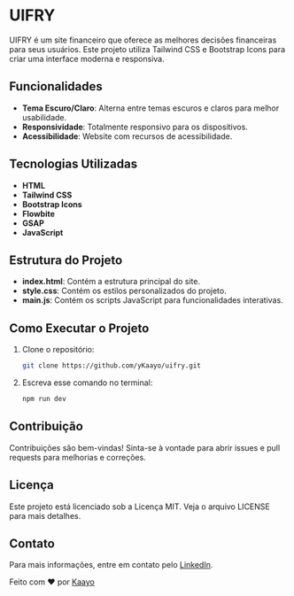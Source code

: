 # UIFRY

UIFRY é um site financeiro que oferece as melhores decisões financeiras para seus usuários. Este projeto utiliza Tailwind CSS e Bootstrap Icons para criar uma interface moderna e responsiva.

## Funcionalidades

- **Tema Escuro/Claro**: Alterna entre temas escuros e claros para melhor usabilidade.
- **Responsividade**: Totalmente responsivo para os dispositivos.
- **Acessibilidade**: Website com recursos de acessibilidade.

## Tecnologias Utilizadas

- **HTML**
- **Tailwind CSS**
- **Bootstrap Icons**
- **Flowbite**
- **GSAP**
- **JavaScript**

## Estrutura do Projeto

- **index.html**: Contém a estrutura principal do site.
- **style.css**: Contém os estilos personalizados do projeto.
- **main.js**: Contém os scripts JavaScript para funcionalidades interativas.

## Como Executar o Projeto

1. Clone o repositório:
   ```bash
   git clone https://github.com/yKaayo/uifry.git

2. Escreva esse comando no terminal:
    ```bash
    npm run dev

## Contribuição

Contribuições são bem-vindas! Sinta-se à vontade para abrir issues e pull requests para melhorias e correções.

## Licença

Este projeto está licenciado sob a Licença MIT. Veja o arquivo LICENSE para mais detalhes.

## Contato
Para mais informações, entre em contato pelo [LinkedIn](https://linkedin.com/in/caio-prates-dev).

Feito com ❤️ por [Kaayo](https://github.com/yKaayo)

